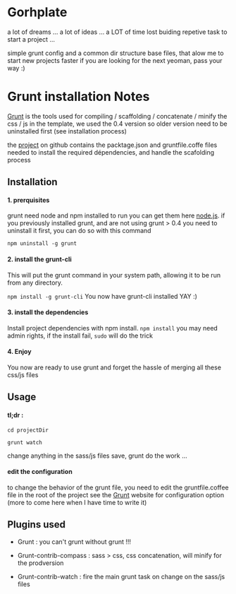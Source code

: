 Gorhplate
=========
a lot of dreams ... a lot of ideas ... a LOT of time lost buiding repetive task to start a project ...

simple grunt config and a common dir structure base files, that alow me to start new projects faster if you are looking for the next yeoman, pass your way :)



Grunt installation Notes
=========

[Grunt] is the tools used for compiling / scaffolding / concatenate / minify the css / js in the template, we used the 0.4 version so older version need to be uninstalled first (see installation process)

the [project] on github contains the packtage.json and gruntfile.coffe files needed to install the required dépendencies, and handle the scafolding process

## Installation
#### 1. prerquisites
grunt need node and npm installed to run you can get them here [node.js].
if you previously installed grunt, and are not using grunt > 0.4 you need to uninstall it first, you can do so with this command

```npm uninstall -g grunt```
#### 2. install the grunt-cli
This will put the grunt command in your system path, allowing it to be run from any directory.

```npm install -g grunt-cli```
You now have grunt-cli installed YAY :)

#### 3. install the dependencies
Install project dependencies with npm install.
```npm install```
you may need admin rights, if the install fail, ```sudo``` will do the trick

#### 4. Enjoy
You now are ready to use grunt and forget the hassle of merging all these css/js files

## Usage

#### tl;dr :

```cd projectDir```

```grunt watch```

change anything in the sass/js files save, grunt do the work ...

#### edit the configuration

to change the behavior of the grunt file, you need to edit the gruntfile.coffee file in the root of the project
see the [Grunt] website for configuration option (more to come here when I have time to write it)

## Plugins used

* Grunt : you can't grunt without grunt !!!
* Grunt-contrib-compass : sass > css, css concatenation, will minify for the prodversion
* Grunt-contrib-watch : fire the main grunt task on change on the sass/js files

  [project]: http://github.com/ityesnyou/HRTools
  [Grunt]: http://gruntjs.com/
  [node.js]: http://nodejs.org/